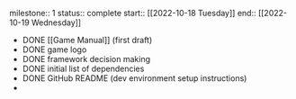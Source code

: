 milestone:: 1
status:: complete
start:: [[2022-10-18 Tuesday]]
end:: [[2022-10-19 Wednesday]]

- DONE [[Game Manual]] (first draft)
- DONE game logo
- DONE framework decision making
- DONE initial list of dependencies
- DONE GitHub README (dev environment setup instructions)
-